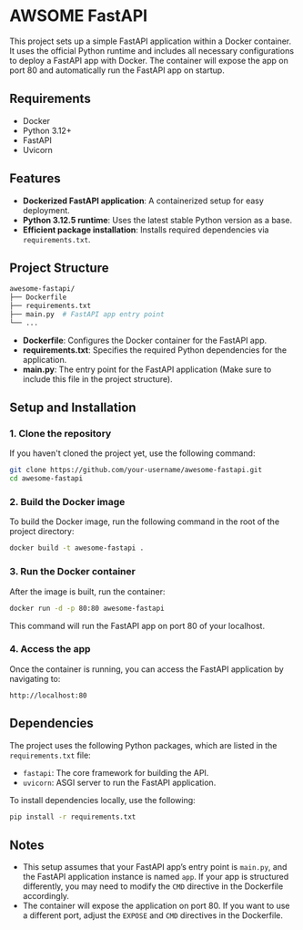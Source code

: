 # AWSOME FastAPI

This project sets up a simple FastAPI application within a Docker container. It uses the official Python runtime and includes all necessary configurations to deploy a FastAPI app with Docker. The container will expose the app on port 80 and automatically run the FastAPI app on startup.

## Requirements

- Docker
- Python 3.12+
- FastAPI
- Uvicorn

## Features

- **Dockerized FastAPI application**: A containerized setup for easy deployment.
- **Python 3.12.5 runtime**: Uses the latest stable Python version as a base.
- **Efficient package installation**: Installs required dependencies via `requirements.txt`.

## Project Structure

```bash
awesome-fastapi/
├── Dockerfile
├── requirements.txt
├── main.py  # FastAPI app entry point
└── ...
```

- **Dockerfile**: Configures the Docker container for the FastAPI app.
- **requirements.txt**: Specifies the required Python dependencies for the application.
- **main.py**: The entry point for the FastAPI application (Make sure to include this file in the project structure).

## Setup and Installation

### 1. Clone the repository

If you haven't cloned the project yet, use the following command:

```bash
git clone https://github.com/your-username/awesome-fastapi.git
cd awesome-fastapi
```

### 2. Build the Docker image

To build the Docker image, run the following command in the root of the project directory:

```bash
docker build -t awesome-fastapi .
```

### 3. Run the Docker container

After the image is built, run the container:

```bash
docker run -d -p 80:80 awesome-fastapi
```

This command will run the FastAPI app on port 80 of your localhost.

### 4. Access the app

Once the container is running, you can access the FastAPI application by navigating to:

```
http://localhost:80
```

## Dependencies

The project uses the following Python packages, which are listed in the `requirements.txt` file:

- `fastapi`: The core framework for building the API.
- `uvicorn`: ASGI server to run the FastAPI application.

To install dependencies locally, use the following:

```bash
pip install -r requirements.txt
```

## Notes

- This setup assumes that your FastAPI app’s entry point is `main.py`, and the FastAPI application instance is named `app`. If your app is structured differently, you may need to modify the `CMD` directive in the Dockerfile accordingly.
- The container will expose the application on port 80. If you want to use a different port, adjust the `EXPOSE` and `CMD` directives in the Dockerfile.
